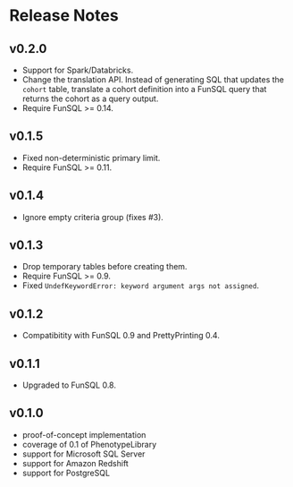 # Release Notes

## v0.2.0

* Support for Spark/Databricks.
* Change the translation API.  Instead of generating SQL that updates the
  `cohort` table, translate a cohort definition into a FunSQL query that
  returns the cohort as a query output.
* Require FunSQL >= 0.14.


## v0.1.5

* Fixed non-deterministic primary limit.
* Require FunSQL >= 0.11.


## v0.1.4

* Ignore empty criteria group (fixes #3).


## v0.1.3

* Drop temporary tables before creating them.
* Require FunSQL >= 0.9.
* Fixed `UndefKeywordError: keyword argument args not assigned`.


## v0.1.2

* Compatibitity with FunSQL 0.9 and PrettyPrinting 0.4.


## v0.1.1

* Upgraded to FunSQL 0.8.


## v0.1.0

- proof-of-concept implementation
- coverage of 0.1 of PhenotypeLibrary 
- support for Microsoft SQL Server
- support for Amazon Redshift
- support for PostgreSQL
